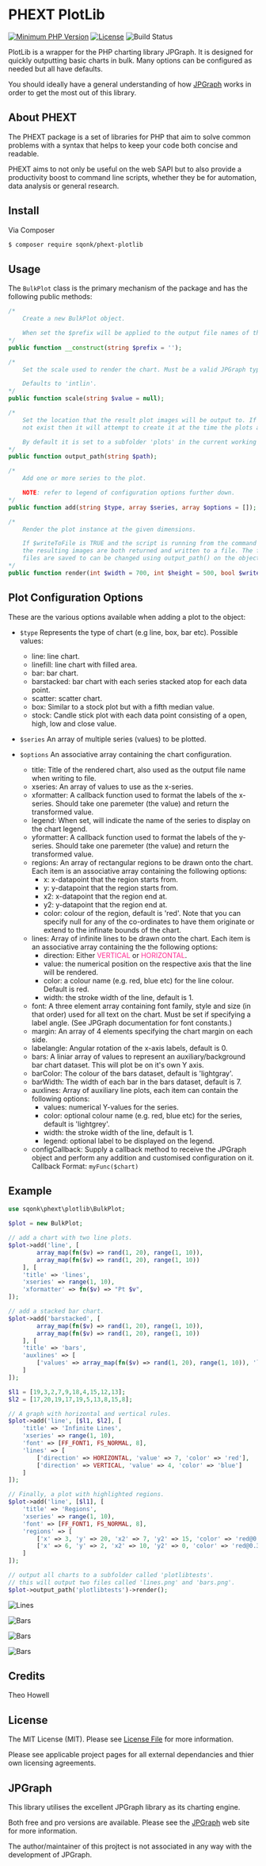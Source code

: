 # PHEXT PlotLib

[![Minimum PHP Version](https://img.shields.io/badge/php-%3E%3D%207.3-8892BF.svg)](https://php.net/)
[![License](https://sqonk.com/opensource/license.svg)](license.txt) ![Build Status](https://travis-ci.org/sqonk/phext-plotlib.svg?branch=master)

PlotLib is a wrapper for the PHP charting library JPGraph. It is designed for quickly outputting basic charts in bulk. Many options can be configured as needed but all have defaults.

You should ideally have a general understanding of how [JPGraph](https://jpgraph.net) works in order to get the most out of this library.


## About PHEXT

The PHEXT package is a set of libraries for PHP that aim to solve common problems with a syntax that helps to keep your code both concise and readable.

PHEXT aims to not only be useful on the web SAPI but to also provide a productivity boost to command line scripts, whether they be for automation, data analysis or general research.

## Install

Via Composer

``` bash
$ composer require sqonk/phext-plotlib
```

## Usage

The <code>BulkPlot</code> class is the primary mechanism of the package and has the following public methods:

```php
/* 
    Create a new BulkPlot object.

    When set the $prefix will be applied to the output file names of the rendered charts.
*/
public function __construct(string $prefix = '');

/* 
    Set the scale used to render the chart. Must be a valid JPGraph type.

    Defaults to 'intlin'.
*/
public function scale(string $value = null);

/*
    Set the location that the result plot images will be output to. If the location does
    not exist then it will attempt to create it at the time the plots are being made.

    By default it is set to a subfolder 'plots' in the current working directory.
*/
public function output_path(string $path);

/*
    Add one or more series to the plot.

    NOTE: refer to legend of configuration options further down.
*/
public function add(string $type, array $series, array $options = []);

/*
    Render the plot instance at the given dimensions. 

    If $writeToFile is TRUE and the script is running from the command line then 
    the resulting images are both returned and written to a file. The folder the 
    files are saved to can be changed using output_path() on the objects.
*/
public function render(int $width = 700, int $height = 500, bool $writeToFile = true);
```

## Plot Configuration Options

These are the various options available when adding a plot to the object:

* <code>$type</code> Represents the type of chart (e.g line, box, bar etc). Possible values:
    - line: line chart.
    - linefill: line chart with filled area.
    - bar: bar chart.
    - barstacked: bar chart with each series stacked atop for each data point.
    - scatter: scatter chart.
    - box:	Similar to a stock plot but with a fifth median value.
    - stock: Candle stick plot with each data point consisting of a open, high, low and close value.

* <code>$series</code> An array of multiple series (values) to be plotted.

* <code>$options</code> An associative array containing the chart configuration.
    - title: Title of the rendered chart, also used as the output file name when writing to file.
    - xseries: An array of values to use as the x-series. 
    - xformatter: A callback function used to format the labels of the x-series. Should take one paremeter (the value) and return the transformed value.
    - legend: When set, will indicate the name of the series to display on the chart legend.
    - yformatter: A callback function used to format the labels of the y-series. Should take one paremeter (the value) and return the transformed value.	
    - regions: An array of rectangular regions to be drawn onto the chart. Each item is an associative array containing the following options:
        * x: x-datapoint that the region starts from.
        * y: y-datapoint that the region starts from.
        * x2: x-datapoint that the region end at.
        * y2: y-datapoint that the region end at.
        * color: colour of the region, default is 'red'.
				Note that you can specify null for any of the co-ordinates to have them
				originate or extend to the infinate bounds of the chart.    
    - lines: Array of infinite lines to be drawn onto the chart. Each item is an associative array containing the the following options:
	    * direction: Either <span style="color:#FF2F92">VERTICAL</span> or <span style="color:#FF2F92">HORIZONTAL</span>.
	    * value: the numerical position on the respective axis that the line will be rendered.
	    * color: a colour name (e.g. red, blue etc) for the line colour. Default is red.
	    * width: the stroke width of the line, default is 1.
    * font: A three element array containing font family, style and size (in that order) used for all text on the chart. Must be set if specifying a label angle. (See JPGraph documentation for font constants.)
    * margin: An array of 4 elements specifying the chart margin on each side.
    - labelangle: Angular rotation of the x-axis labels, default is 0.	
    - bars: A liniar array of values to represent an auxiliary/background bar chart dataset. This will plot be on it's own Y axis.
    - barColor: The colour of the bars dataset, default is 'lightgray'.
	- barWidth: The width of each bar in the bars dataset, default is 7.
	- auxlines:	Array of auxiliary line plots, each item can contain the following options:
		* values: numerical Y-values for the series.
		* color: optional colour name (e.g. red, blue etc) for the series, default is 'lightgrey'.
		* width: the stroke width of the line, default is 1.
		* legend: optional label to be displayed on the legend.	
	* configCallback: Supply a callback method to receive the JPGraph object and perform any addition and customised configuration on it. Callback Format: `myFunc($chart)`

## Example

``` php
use sqonk\phext\plotlib\BulkPlot;

$plot = new BulkPlot;

// add a chart with two line plots.
$plot->add('line', [
    	array_map(fn($v) => rand(1, 20), range(1, 10)),
    	array_map(fn($v) => rand(1, 20), range(1, 10))
    ], [
    'title' => 'lines',
    'xseries' => range(1, 10),
    'xformatter' => fn($v) => "Pt $v",
]);

// add a stacked bar chart.
$plot->add('barstacked', [
    	array_map(fn($v) => rand(1, 20), range(1, 10)),
    	array_map(fn($v) => rand(1, 20), range(1, 10))
    ], [
    'title' => 'bars',
    'auxlines' => [
    	['values' => array_map(fn($v) => rand(1, 20), range(1, 10)), 'legend' => 'auxlines']
    ]
]);

$l1 = [19,3,2,7,9,18,4,15,12,13];
$l2 = [17,20,19,17,19,5,13,8,15,8];

// A graph with horizontal and vertical rules.
$plot->add('line', [$l1, $l2], [
    'title' => 'Infinite Lines',
    'xseries' => range(1, 10),
    'font' => [FF_FONT1, FS_NORMAL, 8],
    'lines' => [
        ['direction' => HORIZONTAL, 'value' => 7, 'color' => 'red'],
        ['direction' => VERTICAL, 'value' => 4, 'color' => 'blue']
    ]
]);

// Finally, a plot with highlighted regions.
$plot->add('line', [$l1], [
    'title' => 'Regions',
    'xseries' => range(1, 10),
    'font' => [FF_FONT1, FS_NORMAL, 8],
    'regions' => [
        ['x' => 3, 'y' => 20, 'x2' => 7, 'y2' => 15, 'color' => 'red@0.3'],
        ['x' => 6, 'y' => 2, 'x2' => 10, 'y2' => 0, 'color' => 'red@0.3']
    ]
]);

// output all charts to a subfolder called 'plotlibtests'.
// this will output two files called 'lines.png' and 'bars.png'.
$plot->output_path('plotlibtests')->render();
```

![Lines](https://sqonk.com/opensource/phext/plotlib/docs/images/lines.png)

![Bars](https://sqonk.com/opensource/phext/plotlib/docs/images/bars.png)

![Bars](https://sqonk.com/opensource/phext/plotlib/docs/images/infinite_lines.png)

![Bars](https://sqonk.com/opensource/phext/plotlib/docs/images/regions.png)







## Credits

Theo Howell



## License

The MIT License (MIT). Please see [License File](license.txt) for more information. 

Please see applicable project pages for all external dependancies and thier own licensing agreements.



## JPGraph

This library utilises the excellent JPGraph library as its charting engine. 

Both free and pro versions are available. Please see the <a href="https://jpgraph.net">JPGraph</a> web site for more information. 

The author/maintainer of this projtect is not associated in any way with the development of JPGraph.



